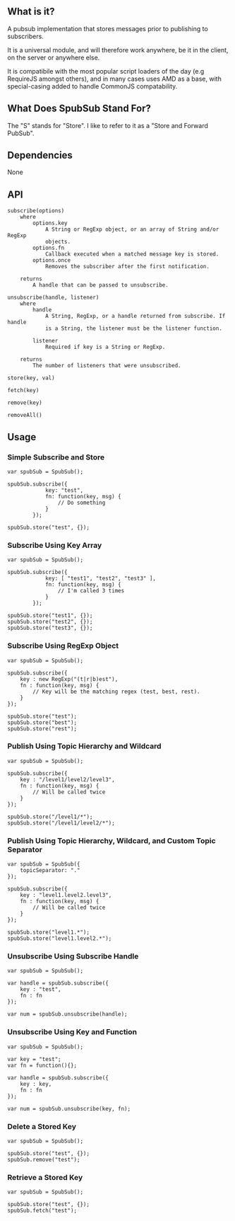## What is it?

A pubsub implementation that stores messages prior to publishing to 
subscribers.  

It is a universal module, and will therefore work anywhere, be it in the 
client, on the server or anywhere else.

It is compatibile with the most popular script loaders of the day 
(e.g RequireJS amongst others), and in many cases uses AMD as a base, 
with special-casing added to handle CommonJS compatability.

## What Does SpubSub Stand For?

The "S" stands for "Store".  I like to refer to it as a "Store and Forward 
PubSub".

## Dependencies

None

## API

```
subscribe(options)
	where 
		options.key 
			A String or RegExp object, or an array of String and/or RegExp 
			objects.
		options.fn 
			Callback executed when a matched message key is stored.
		options.once 
			Removes the subscriber after the first notification.
		
	returns 
		A handle that can be passed to unsubscribe.	

unsubscribe(handle, listener)
	where 
		handle
			A String, RegExp, or a handle returned from subscribe. If handle 
			is a String, the listener must be the listener function.
		
		listener
			Required if key is a String or RegExp.
		
	returns
		The number of listeners that were unsubscribed.	
		
store(key, val)	

fetch(key)

remove(key)

removeAll()	 
```

## Usage

### Simple Subscribe and Store
```
var spubSub = SpubSub();

spubSub.subscribe({
			key: "test",
			fn: function(key, msg) {
				// Do something
			}
		});
		
spubSub.store("test", {});		
```

### Subscribe Using Key Array
```
var spubSub = SpubSub();

spubSub.subscribe({
			key: [ "test1", "test2", "test3" ],
			fn: function(key, msg) {
				// I'm called 3 times
			}
		});		
		
spubSub.store("test1", {});
spubSub.store("test2", {});
spubSub.store("test3", {});		
```

### Subscribe Using RegExp Object
```
var spubSub = SpubSub();

spubSub.subscribe({
	key : new RegExp("(t|r|b)est"),
	fn : function(key, msg) {
		// Key will be the matching regex (test, best, rest).
	}
});

spubSub.store("test");
spubSub.store("best");
spubSub.store("rest");		
```

### Publish Using Topic Hierarchy and Wildcard
```
var spubSub = SpubSub();
		
spubSub.subscribe({
	key : "/level1/level2/level3",
	fn : function(key, msg) {
		// Will be called twice
	}
});

spubSub.store("/level1/*");
spubSub.store("/level1/level2/*");
```

### Publish Using Topic Hierarchy, Wildcard, and Custom Topic Separator
```
var spubSub = SpubSub({
	topicSeparator: "."
});
		
spubSub.subscribe({
	key : "level1.level2.level3",
	fn : function(key, msg) {
		// Will be called twice
	}
});

spubSub.store("level1.*");
spubSub.store("level1.level2.*");
```

### Unsubscribe Using Subscribe Handle
```
var spubSub = SpubSub();
		
var handle = spubSub.subscribe({
	key : "test",
	fn : fn
});

var num = spubSub.unsubscribe(handle);
```

### Unsubscribe Using Key and Function
```
var spubSub = SpubSub();
		
var key = "test";
var fn = function(){};
		
var handle = spubSub.subscribe({
	key : key,
	fn : fn
});

var num = spubSub.unsubscribe(key, fn);
```

### Delete a Stored Key
```
var spubSub = SpubSub();
		
spubSub.store("test", {});
spubSub.remove("test");
```

### Retrieve a Stored Key
```
var spubSub = SpubSub();
		
spubSub.store("test", {});
spubSub.fetch("test");
```